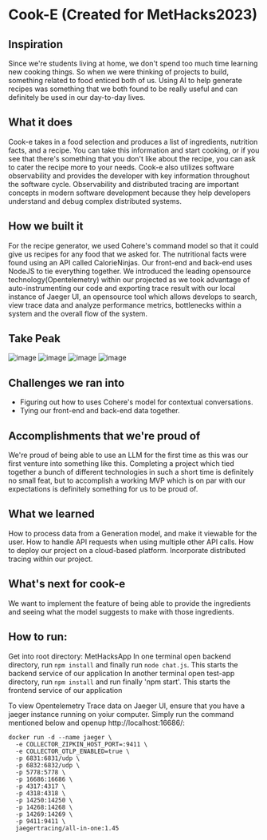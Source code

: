# Cook-E (Created for MetHacks2023)
## Inspiration
Since we're students living at home, we don't spend too much time learning new cooking things. So when we were thinking of projects to build, something related to food enticed both of us. Using AI to help generate recipes was something that we both found to be really useful and can definitely be used in our day-to-day lives. 

## What it does
Cook-e takes in a food selection and produces a list of ingredients, nutrition facts, and a recipe. You can take this information and start cooking, or if you see that there's something that you don't like about the recipe, you can ask to cater the recipe more to your needs.
Cook-e also utilizes software observability and provides the developer with key information throughout the software cycle. Observability and distributed tracing are important concepts in modern software development because they help developers understand and debug complex distributed systems. 

## How we built it
For the recipe generator, we used Cohere's command model so that it could give us recipes for any food that we asked for. The nutritional facts were found using an API called CalorieNinjas. Our front-end and back-end uses NodeJS to tie everything together.
We introduced the leading opensource technology(Opentelemetry) within our projected as we took advantage of auto-instrumenting our code and exporting trace result with our local instance of Jaeger UI, an opensource tool which allows develops to search, view trace data and analyze performance metrics, bottlenecks within a system and the overall flow of the system. 

## Take Peak
![image](https://github.com/yaj-23/MetHacks2023/assets/65982074/75a5f809-19a6-460f-8800-f39a8225412d)
![image](https://github.com/yaj-23/MetHacks2023/assets/65982074/a9036f6e-7e44-4622-85d7-3761c0cd7ac8)
![image](https://github.com/yaj-23/MetHacks2023/assets/65982074/04bc6031-abfc-444e-a0a2-f6ddd098a377)
![image](https://github.com/yaj-23/MetHacks2023/assets/65982074/f02f0f37-7ade-429d-bd24-6313650c3998)



## Challenges we ran into
- Figuring out how to uses Cohere's model for contextual conversations.
- Tying our front-end and back-end data together.

## Accomplishments that we're proud of
We're proud of being able to use an LLM for the first time as this was our first venture into something like this. Completing a project which tied together a bunch of different technologies in such a short time is definitely no small feat, but to accomplish a working MVP which is on par with our expectations is definitely something for us to be proud of. 

## What we learned
How to process data from a Generation model, and make it viewable for the user. How to handle API requests when using multiple other API calls. How to deploy our project on a cloud-based platform. Incorporate distributed tracing within our project. 

## What's next for cook-e
We want to implement the feature of being able to provide the ingredients and seeing what the model suggests to make with those ingredients.

## How to run:
Get into root directory:
MetHacksApp
In one terminal open backend directory, run `npm install` and finally run `node chat.js`. This starts the backend service of our application
In another terminal open test-app directory, run `npm install` and run finally 'npm start'. This starts the frontend service of our application

To view Opentelemetry Trace data on Jaeger UI, ensure that you have a jaeger instance running on yoiur computer. Simply run the command mentioned below and openup http://localhost:16686/:
```
docker run -d --name jaeger \
  -e COLLECTOR_ZIPKIN_HOST_PORT=:9411 \
  -e COLLECTOR_OTLP_ENABLED=true \
  -p 6831:6831/udp \
  -p 6832:6832/udp \
  -p 5778:5778 \
  -p 16686:16686 \
  -p 4317:4317 \
  -p 4318:4318 \
  -p 14250:14250 \
  -p 14268:14268 \
  -p 14269:14269 \
  -p 9411:9411 \
  jaegertracing/all-in-one:1.45
```

